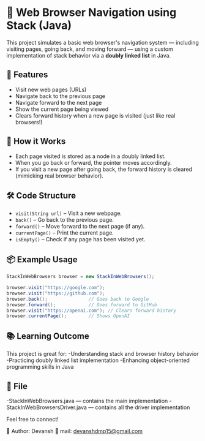 # 🧭 Web Browser Navigation using Stack (Java)

This project simulates a basic web browser's navigation system — including visiting pages, going back, and moving forward — using a custom implementation of stack behavior via a **doubly linked list** in Java.

## 🚀 Features

- Visit new web pages (URLs)
- Navigate back to the previous page
- Navigate forward to the next page
- Show the current page being viewed
- Clears forward history when a new page is visited (just like real browsers!)

## 🧠 How it Works

- Each page visited is stored as a node in a doubly linked list.
- When you go back or forward, the pointer moves accordingly.
- If you visit a new page after going back, the forward history is cleared (mimicking real browser behavior).

## 🛠️ Code Structure

- `visit(String url)` – Visit a new webpage.
- `back()` – Go back to the previous page.
- `forward()` – Move forward to the next page (if any).
- `currentPage()` – Print the current page.
- `isEmpty()` – Check if any page has been visited yet.

## 📦 Example Usage

```java
StackInWebBrowsers browser = new StackInWebBrowsers();

browser.visit("https://google.com");
browser.visit("https://github.com");
browser.back();               // Goes back to Google
browser.forward();            // Goes forward to GitHub
browser.visit("https://openai.com"); // Clears forward history
browser.currentPage();        // Shows OpenAI
```
## 📚 Learning Outcome
This project is great for:
-Understanding stack and browser history behavior
-Practicing doubly linked list implementation
-Enhancing object-oriented programming skills in Java

## 📁 File
-StackInWebBrowsers.java — contains the main implementation
-StackInWebBrowsersDriver.java — contains all the driver implementation

Feel free to connect!

📌 Author: Devansh
📅 mail: devanshdmp15@gmail.com
